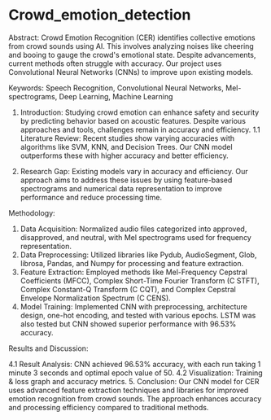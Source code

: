 # Crowd_emotion_detection
Abstract:
Crowd Emotion Recognition (CER) identifies collective emotions from crowd sounds using AI. This involves analyzing noises like cheering and booing to gauge the crowd's emotional state. Despite advancements, current methods often struggle with accuracy. Our project uses Convolutional Neural Networks (CNNs) to improve upon existing models.

Keywords: Speech Recognition, Convolutional Neural Networks, Mel-spectrograms, Deep Learning, Machine Learning

1. Introduction:
Studying crowd emotion can enhance safety and security by predicting behavior based on acoustic features. Despite various approaches and tools, challenges remain in accuracy and efficiency.
  1.1 Literature Review:
  Recent studies show varying accuracies with algorithms like SVM, KNN, and Decision Trees. Our CNN model outperforms these with higher accuracy and better efficiency.

3. Research Gap:
Existing models vary in accuracy and efficiency. Our approach aims to address these issues by using feature-based spectrograms and numerical data representation to improve performance and reduce processing time.

Methodology:

1. Data Acquisition: Normalized audio files categorized into approved, disapproved, and neutral, with Mel spectrograms used for frequency representation.
2. Data Preprocessing: Utilized libraries like Pydub, AudioSegment, Glob, librosa, Pandas, and Numpy for processing and feature extraction.
3. Feature Extraction: Employed methods like Mel-Frequency Cepstral Coefficients (MFCC), Complex Short-Time Fourier Transform (C STFT), Complex Constant-Q Transform (C CQT), and Complex Cepstral Envelope Normalization Spectrum (C CENS).
4. Model Training: Implemented CNN with preprocessing, architecture design, one-hot encoding, and tested with various epochs. LSTM was also tested but CNN showed superior performance with 96.53% accuracy.

Results and Discussion:

4.1 Result Analysis: CNN achieved 96.53% accuracy, with each run taking 1 minute 3 seconds and optimal epoch value of 50.
4.2 Visualization: Training & loss graph and accuracy metrics.
5. Conclusion:
Our CNN model for CER uses advanced feature extraction techniques and libraries for improved emotion recognition from crowd sounds. The approach enhances accuracy and processing efficiency compared to traditional methods.
